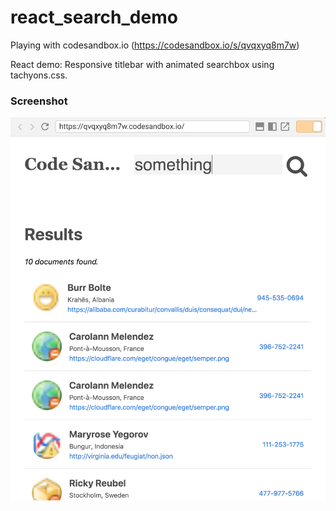 # react_search_demo

Playing with codesandbox.io (https://codesandbox.io/s/qvqxyq8m7w)


React demo: Responsive titlebar with animated searchbox using tachyons.css.


### Screenshot

![Screenshot](./search_comps.png "Screenshot")



